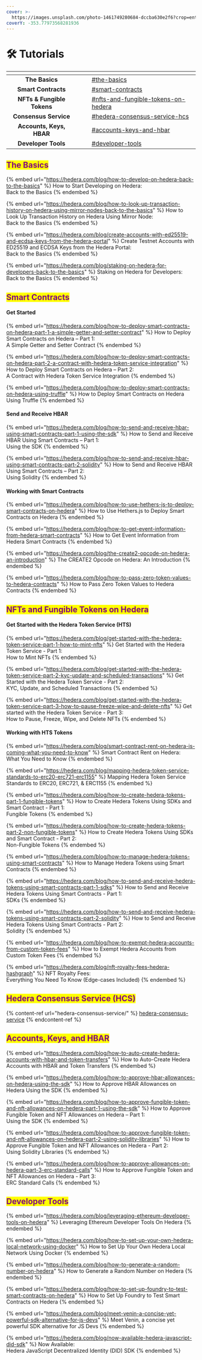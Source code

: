 ```yaml
---
cover: >-
  https://images.unsplash.com/photo-1461749280684-dccba630e2f6?crop=entropy&cs=tinysrgb&fm=jpg&ixid=MnwxOTcwMjR8MHwxfHNlYXJjaHwxfHxjb2Rpbmd8ZW58MHx8fHwxNjczMDM1Mjk1&ixlib=rb-4.0.3&q=80
coverY: -353.77973568281936
---
```


# 🛠 Tutorials

<table data-view="cards"><thead><tr><th align="center"></th><th data-hidden></th><th data-hidden></th><th data-hidden data-card-target data-type="content-ref"></th></tr></thead><tbody><tr><td align="center"><strong>The Basics</strong></td><td></td><td></td><td><a href="./#the-basics">#the-basics</a></td></tr><tr><td align="center"><strong>Smart Contracts</strong></td><td></td><td></td><td><a href="./#smart-contracts">#smart-contracts</a></td></tr><tr><td align="center"><strong>NFTs &#x26; Fungible Tokens</strong></td><td></td><td></td><td><a href="./#nfts-and-fungible-tokens-on-hedera">#nfts-and-fungible-tokens-on-hedera</a></td></tr><tr><td align="center"><strong>Consensus Service</strong></td><td></td><td></td><td><a href="./#hedera-consensus-service-hcs">#hedera-consensus-service-hcs</a></td></tr><tr><td align="center"><strong>Accounts, Keys, HBAR</strong></td><td></td><td></td><td><a href="./#accounts-keys-and-hbar">#accounts-keys-and-hbar</a></td></tr><tr><td align="center"><strong>Developer Tools</strong></td><td></td><td></td><td><a href="./#developer-tools">#developer-tools</a></td></tr></tbody></table>

## <mark style="color:purple;">The Basics</mark>

{% embed url="https://hedera.com/blog/how-to-develop-on-hedera-back-to-the-basics" %}
How to Start Developing on Hedera: \
Back to the Basics
{% endembed %}

{% embed url="https://hedera.com/blog/how-to-look-up-transaction-history-on-hedera-using-mirror-nodes-back-to-the-basics" %}
How to Look Up Transaction History on Hedera Using Mirror Node: \
Back to the Basics
{% endembed %}

{% embed url="https://hedera.com/blog/create-accounts-with-ed25519-and-ecdsa-keys-from-the-hedera-portal" %}
Create Testnet Accounts with ED25519 and ECDSA Keys from the Hedera Portal: \
Back to the Basics
{% endembed %}

{% embed url="https://hedera.com/blog/staking-on-hedera-for-developers-back-to-the-basics" %}
Staking on Hedera for Developers: \
Back to the Basics
{% endembed %}

## <mark style="color:purple;">Smart Contracts</mark>

#### Get Started

{% embed url="https://hedera.com/blog/how-to-deploy-smart-contracts-on-hedera-part-1-a-simple-getter-and-setter-contract" %}
How to Deploy Smart Contracts on Hedera – Part 1: \
A Simple Getter and Setter Contract
{% endembed %}

{% embed url="https://hedera.com/blog/how-to-deploy-smart-contracts-on-hedera-part-2-a-contract-with-hedera-token-service-integration" %}
How to Deploy Smart Contracts on Hedera – Part 2: \
A Contract with Hedera Token Service Integration
{% endembed %}

{% embed url="https://hedera.com/blog/how-to-deploy-smart-contracts-on-hedera-using-truffle" %}
How to Deploy Smart Contracts on Hedera Using Truffle
{% endembed %}

#### Send and Receive HBAR

{% embed url="https://hedera.com/blog/how-to-send-and-receive-hbar-using-smart-contracts-part-1-using-the-sdk" %}
How to Send and Receive HBAR Using Smart Contracts – Part 1: \
Using the SDK
{% endembed %}

{% embed url="https://hedera.com/blog/how-to-send-and-receive-hbar-using-smart-contracts-part-2-solidity" %}
How to Send and Receive HBAR Using Smart Contracts – Part 2: \
Using Solidity
{% endembed %}

#### Working with Smart Contracts

{% embed url="https://hedera.com/blog/how-to-use-hethers-js-to-deploy-smart-contracts-on-hedera" %}
How to Use Hethers.js to Deploy Smart Contracts on Hedera
{% endembed %}

{% embed url="https://hedera.com/blog/how-to-get-event-information-from-hedera-smart-contracts" %}
How to Get Event Information from Hedera Smart Contracts
{% endembed %}

{% embed url="https://hedera.com/blog/the-create2-opcode-on-hedera-an-introduction" %}
The CREATE2 Opcode on Hedera: An Introduction
{% endembed %}

{% embed url="https://hedera.com/blog/how-to-pass-zero-token-values-to-hedera-contracts" %}
How to Pass Zero Token Values to Hedera Contracts
{% endembed %}

## <mark style="color:purple;">NFTs and Fungible Tokens on Hedera</mark>

#### Get Started with the Hedera Token Service (HTS)

{% embed url="https://hedera.com/blog/get-started-with-the-hedera-token-service-part-1-how-to-mint-nfts" %}
Get Started with the Hedera Token Service - Part 1: \
How to Mint NFTs
{% endembed %}

{% embed url="https://hedera.com/blog/get-started-with-the-hedera-token-service-part-2-kyc-update-and-scheduled-transactions" %}
Get Started with the Hedera Token Service - Part 2: \
KYC, Update, and Scheduled Transactions
{% endembed %}

{% embed url="https://hedera.com/blog/get-started-with-the-hedera-token-service-part-3-how-to-pause-freeze-wipe-and-delete-nfts" %}
Get started with the Hedera Token Service - Part 3: \
How to Pause, Freeze, Wipe, and Delete NFTs
{% endembed %}

#### Working with HTS Tokens

{% embed url="https://hedera.com/blog/smart-contract-rent-on-hedera-is-coming-what-you-need-to-know" %}
Smart Contract Rent on Hedera: \
What You Need to Know
{% endembed %}

{% embed url="https://hedera.com/blog/mapping-hedera-token-service-standards-to-erc20-erc721-erc1155" %}
Mapping Hedera Token Service Standards to ERC20, ERC721, & ERC1155
{% endembed %}

{% embed url="https://hedera.com/blog/how-to-create-hedera-tokens-part-1-fungible-tokens" %}
How to Create Hedera Tokens Using SDKs and Smart Contract - Part 1: \
Fungible Tokens
{% endembed %}

{% embed url="https://hedera.com/blog/how-to-create-hedera-tokens-part-2-non-fungible-tokens" %}
How to Create Hedera Tokens Using SDKs and Smart Contract - Part 2: \
Non-Fungible Tokens
{% endembed %}

{% embed url="https://hedera.com/blog/how-to-manage-hedera-tokens-using-smart-contracts" %}
How to Manage Hedera Tokens using Smart Contracts
{% endembed %}

{% embed url="https://hedera.com/blog/how-to-send-and-receive-hedera-tokens-using-smart-contracts-part-1-sdks" %}
How to Send and Receive Hedera Tokens Using Smart Contracts - Part 1: \
SDKs
{% endembed %}

{% embed url="https://hedera.com/blog/how-to-send-and-receive-hedera-tokens-using-smart-contracts-part-2-solidity" %}
How to Send and Receive Hedera Tokens Using Smart Contracts - Part 2: \
Solidity
{% endembed %}

{% embed url="https://hedera.com/blog/how-to-exempt-hedera-accounts-from-custom-token-fees" %}
How to Exempt Hedera Accounts from Custom Token Fees
{% endembed %}

{% embed url="https://hedera.com/blog/nft-royalty-fees-hedera-hashgraph" %}
NFT Royalty Fees: \
Everything You Need To Know (Edge-cases Included)
{% endembed %}

## <mark style="color:purple;">Hedera Consensus Service (HCS)</mark>

{% content-ref url="hedera-consensus-service/" %}
[hedera-consensus-service](hedera-consensus-service/)
{% endcontent-ref %}

## <mark style="color:purple;">Accounts, Keys, and HBAR</mark>

{% embed url="https://hedera.com/blog/how-to-auto-create-hedera-accounts-with-hbar-and-token-transfers" %}
How to Auto-Create Hedera Accounts with HBAR and Token Transfers
{% endembed %}

{% embed url="https://hedera.com/blog/how-to-approve-hbar-allowances-on-hedera-using-the-sdk" %}
How to Approve HBAR Allowances on Hedera Using the SDK
{% endembed %}

{% embed url="https://hedera.com/blog/how-to-approve-fungible-token-and-nft-allowances-on-hedera-part-1-using-the-sdk" %}
How to Approve Fungible Token and NFT Allowances on Hedera – Part 1: \
Using the SDK
{% endembed %}

{% embed url="https://hedera.com/blog/how-to-approve-fungible-token-and-nft-allowances-on-hedera-part-2-using-solidity-libraries" %}
How to Approve Fungible Token and NFT Allowances on Hedera - Part 2: \
Using Solidity Libraries
{% endembed %}

{% embed url="https://hedera.com/blog/how-to-approve-allowances-on-hedera-part-3-erc-standard-calls" %}
How to Approve Fungible Token and NFT Allowances on Hedera - Part 3: \
ERC Standard Calls
{% endembed %}

## <mark style="color:purple;">Developer Tools</mark>

{% embed url="https://hedera.com/blog/leveraging-ethereum-developer-tools-on-hedera" %}
Leveraging Ethereum Developer Tools On Hedera
{% endembed %}

{% embed url="https://hedera.com/blog/how-to-set-up-your-own-hedera-local-network-using-docker" %}
How to Set Up Your Own Hedera Local Network Using Docker
{% endembed %}

{% embed url="https://hedera.com/blog/how-to-generate-a-random-number-on-hedera" %}
How to Generate a Random Number on Hedera
{% endembed %}

{% embed url="https://hedera.com/blog/how-to-set-up-foundry-to-test-smart-contracts-on-hedera" %}
How to Set Up Foundry to Test Smart Contracts on Hedera
{% endembed %}

{% embed url="https://hedera.com/blog/meet-venin-a-concise-yet-powerful-sdk-alternative-for-js-devs" %}
Meet Venin, a concise yet powerful SDK alternative for JS Devs
{% endembed %}

{% embed url="https://hedera.com/blog/now-available-hedera-javascript-did-sdk" %}
­­Now Available: \
Hedera JavaScript Decentralized Identity (DID) SDK
{% endembed %}
